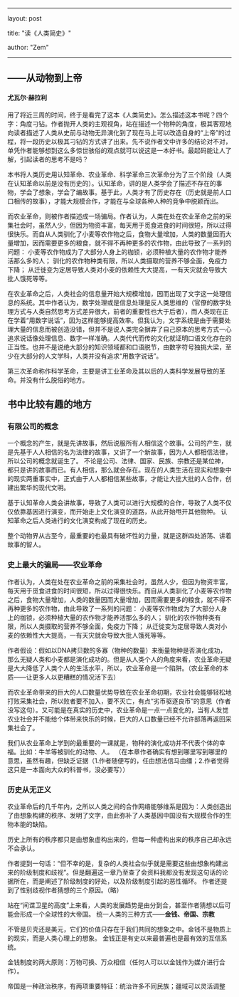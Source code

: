 ﻿---

layout: post

title: "读《人类简史》"

author: "Zem"

---


## ——从动物到上帝

#### 尤瓦尔·赫拉利

用了将近三周的时间，终于是看完了这本《人类简史》。怎么描述这本书呢？四个字：角度刁钻。作者抛开人类的主观视角，站在描述一个物种的角度，极其客观地向读者描述了人类从史前与动物无异演化到了现在马上可以改造自身的“上帝”的过程，将一段历史以极其刁钻的方式讲了出来。先不说作者文中许多的结论对不对，单凭作者能够想到这么多惊世骇俗的观点就可以说这是一本好书。最起码能让人了解，引起读者的思考不是吗？

本书将人类历史用认知革命、农业革命、科学革命三次革命分为了三个阶段（人类在认知革命以前是没有历史的）。认知革命，讲的是人类学会了描述不存在的事物，学会了想象，学会了编故事。基于此，人类才有了历史存在（历史就是前人口口相传的故事），才能大规模合作，才能在与全球各种人种的竞争中脱颖而出。

而农业革命，则被作者描述成一场骗局。作者认为，人类在处在农业革命之前的采集社会时，虽然人少，但因为物资丰富，每天用于觅食进食的时间很短，所以过得很快乐。而自从人类驯化了小麦等农作物之后，食物大量增加，人类的数量因而大量增加，因而需要更多的粮食，就不得不再种更多的农作物，由此导致了一系列的问题：
小麦等农作物成为了大部分人身上的枷锁，必须种植大量的农作物才能养活那么多的人；
驯化的农作物种类有限，所以人类摄取的营养不够全面，免疫力下降；
从迁徙变为定居导致人类对小麦的依赖性大大提高，一有天灾就会导致大批人饿死等等。

在农业革命之后，人类社会的信息量开始大规模增加，因而出现了文字这一处理信息的系统。其中作者认为，数字处理或是信息处理是反人类思维的（官僚的数字处理方式与人类自然思考方式差异很大，前者的重要性也大于后者），而人类现在正在学着“用数字说话”，因为这样能够提高效率。但我认为，文字系统是由于需要处理大量的信息而被创造没错，但并不是说人类完全摒弃了自己原本的思考方式一心追求说话像处理信息、数字一样准确。人类代代而传的文化就证明口语文化存在的正当性。也并不是说绝大部分的知识领域都和口语脱节，由数字符号独挑大梁，至少在大部分的人文学科，人类并没有追求“用数字说话”。

第三次革命称作科学革命，主要是讲工业革命及其以后的人类科学发展导致的革命。并没有什么脱俗的地方。

## 书中比较有趣的地方
### 有限公司的概念
一个概念的产生，就是先讲故事，然后说服所有人相信这个故事。公司的产生，就是先基于人人相信的名为法律的故事，又讲了一个新故事，因为人人都相信法律，所以公司的概念就诞生了。
不论是公司、法律、国家、民族、宗教还是某位神，都只是讲的故事而已。有人相信，那么就会存在。现在的人类生活在现实和想象中的现实两重事实中，正式由于人人都相信某些故事，才能让大批大批的人合作，创建出繁华的现代文明。

基于认知革命人类会讲故事，导致了人类可以进行大规模的合作，导致了人类不仅仅依靠基因进行演变，而开始走上文化演变的道路，从此开始甩开其他物种。
认知革命之后人类进行的文化演变构成了现在的历史。

整个动物界从古至今，最重要的也最具有破坏性的力量，就是这群四处游荡、讲着故事的智人。

### 史上最大的骗局——农业革命

作者认为，人类在处在农业革命之前的采集社会时，虽然人少，但因为物资丰富，每天用于觅食进食的时间很短，所以过得很快乐。而自从人类驯化了小麦等农作物之后，食物大量增加，人类的数量因而大量增加，因而需要更多的粮食，就不得不再种更多的农作物，由此导致了一系列的问题：
小麦等农作物成为了大部分人身上的枷锁，必须种植大量的农作物才能养活那么多的人；
驯化的农作物种类有限，所以人类摄取的营养不够全面，免疫力下降；
从迁徙变为定居导致人类对小麦的依赖性大大提高，一有天灾就会导致大批人饿死等等。

作者假设：假如以DNA拷贝数的多寡（物种的数量）来衡量物种是否演化成功，那么无疑人类和小麦都是演化成功的。但是从人类个人的角度来看，农业革命无疑是大大降低了人类个人的生活水平，所以，农业革命是一个陷阱。（农业革命的本质——让更多人以更糟糕的情况活下去）

而农业革命带来的巨大的人口数量优势导致在农业革命初期，农业社会能够轻松地打败采集社会，所以败者要不加入，要不灭亡，有点“劣币驱逐良币”的意思（作者没写这句）。又可能是在真实的历史中，农业革命是一点一点变化的，当有人发觉农业社会并不能给个体带来快乐的时候，巨大的人口数量已经不允许部落再返回采集社会了。

我们从农业革命上学到的最重要的一课就是，物种的演化成功并不代表个体的幸福。比如：牛羊等被驯化的动物、人。
（在本章作者确实有想到哪里写到哪里的意思，虽然有趣，但缺乏证据（1.作者随便写的，任由想法信马由缰；2.作者觉得这只是一本面向大众的科普书，没必要写））

### 历史从无正义

农业革命后的几千年内，之所以人类之间的合作网络能够维系是因为：人类创造出了由想象构建的秩序、发明了文字，由此弥补了人类基因中国没有大规模合作的生物本能的缺陷。

历史上所有的秩序都只是由想象虚构出来的，但每一种虚构出来的秩序自己却永远不会承认。

作者提到一句话：“但不幸的是，复杂的人类社会似乎就是需要这些由想象构建出来的阶级制度和歧视”。但是翻遍这一章乃至查了会资料我都没有发现这句话的论据所在，而是阐述了阶级制度的好处，以及阶级制度引起的恶性循环。
作者还提到了性别歧视作者猜想的三个原因。（略）

站在“间谍卫星的高度”上来看，人类的发展趋势是由分到合，甚至作者猜想以后可能会形成一个全球性的大帝国。
统一人类的三种方式——**金钱、帝国、宗教**

不管是贝壳还是美元，它们的价值只存在于我们共同的想象之中。金钱不是物质上的现实，而是人类心理上的想象。
金钱正是有史以来最普遍也是最有效的互信系统。

金钱制度的两大原则：万物可换、万众相信（任何人可以以金钱作为媒介进行合作）。

帝国是一种政治秩序，有两项重要特征：统治许多不同民族；疆域可以灵活调整


